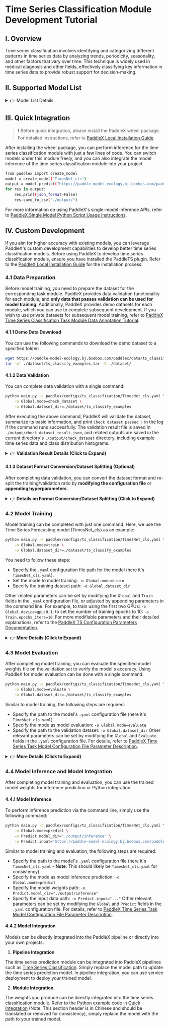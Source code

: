 # Time Series Classification Module Development Tutorial

## I. Overview
Time series classification involves identifying and categorizing different patterns in time series data by analyzing trends, periodicity, seasonality, and other factors that vary over time. This technique is widely used in medical diagnosis and other fields, effectively classifying key information in time series data to provide robust support for decision-making.

## II. Supported Model List

<details>
   <summary> 👉 Model List Details</summary>

|Model Name|Acc(%)|Model Size (M)|Description|
|-|-|-|-|
|TimesNet_cls|87.5|792K|TimesNet is an adaptive and high-accuracy time series classification model through multi-period analysis|

**Note: The evaluation set for the above accuracy metrics is UWaveGestureLibrary.**

</details>

## III. Quick Integration
> ❗ Before quick integration, please install the PaddleX wheel package. For detailed instructions, refer to [PaddleX Local Installation Guide](../../../installation/installation.md)

After installing the wheel package, you can perform inference for the time series classification module with just a few lines of code. You can switch models under this module freely, and you can also integrate the model inference of the time series classification module into your project.

```bash
from paddlex import create_model
model = create_model("TimesNet_cls")
output = model.predict("https://paddle-model-ecology.bj.bcebos.com/paddlex/ts/demo_ts/ts_cls.csv", batch_size=1)
for res in output:
    res.print(json_format=False)
    res.save_to_csv("./output/")
```
For more information on using PaddleX's single-model inference APIs, refer to [PaddleX Single Model Python Script Usage Instructions](../../instructions/model_python_API.md).

## IV. Custom Development
If you aim for higher accuracy with existing models, you can leverage PaddleX's custom development capabilities to develop better time series classification models. Before using PaddleX to develop time series classification models, ensure you have installed the PaddleTS plugin. Refer to the [PaddleX Local Installation Guide](../../../installation/installation.md) for the installation process.

### 4.1 Data Preparation
Before model training, you need to prepare the dataset for the corresponding task module. PaddleX provides data validation functionality for each module, and **only data that passes validation can be used for model training**. Additionally, PaddleX provides demo datasets for each module, which you can use to complete subsequent development. If you wish to use private datasets for subsequent model training, refer to [PaddleX Time Series Classification Task Module Data Annotation Tutorial](../../../data_annotations/time_series_modules/time_series_classification.md).

#### 4.1.1 Demo Data Download
You can use the following commands to download the demo dataset to a specified folder:

```bash
wget https://paddle-model-ecology.bj.bcebos.com/paddlex/data/ts_classify_examples.tar -P ./dataset
tar -xf ./dataset/ts_classify_examples.tar -C ./dataset/
```

#### 4.1.2 Data Validation
You can complete data validation with a single command:

```bash
python main.py -c paddlex/configs/ts_classification/TimesNet_cls.yaml \
    -o Global.mode=check_dataset \
    -o Global.dataset_dir=./dataset/ts_classify_examples
```
After executing the above command, PaddleX will validate the dataset, summarize its basic information, and print `Check dataset passed !` in the log if the command runs successfully. The validation result file is saved in `./output/check_dataset_result.json`, and related outputs are saved in the current directory's `./output/check_dataset` directory, including example time series data and class distribution histograms.



<details>
  <summary>👉 <b>Validation Result Details (Click to Expand)</b></summary>

The specific content of the validation result file is:

```bash
{
  "done_flag": true,
  "check_pass": true,
  "attributes": {
    "train_samples": 82620,
    "train_table": [
      [
        "Unnamed: 0",
        "group_id",
        "dim_0",
        ...,
        "dim_60",
        "label",
        "time"
      ],
      [
        0.0,
        0.0,
        0.000949,
        ...,
        0.12107,
        1.0,
        0.0
      ]
    ],
    "val_samples": 83025,
    "val_table": [
      [
        "Unnamed: 0",
        "group_id",
        "dim_0",
        ...,
        "dim_60",
        "label",
        "time"
      ],
      [
        0.0,
        0.0,
        0.004578,
        ...,
        0.15728,
        1.0,
        0.0
      ]
    ]
  },
  "analysis": {
    "histogram": "check_dataset/histogram.png"
  },
  "dataset_path": "./dataset/ts_classify_examples",
  "show_type": "csv",
  "dataset_type": "TSCLSDataset"
}
```

The verification results above indicate that `check_pass` being `True` means the dataset format meets the requirements. Explanations for other indicators are as follows:


* `attributes.train_samples`: The number of training samples in this dataset is 12194;
* `attributes.val_samples`: The number of validation samples in this dataset is 3484;
* `attributes.train_sample_paths`: A list of relative paths to the top 10 rows of training samples in this dataset;
* `attributes.val_sample_paths`: A list of relative paths to the top 10 rows of validation samples in this dataset;

Furthermore, the dataset validation also involved an analysis of the distribution of sample numbers across all categories within the dataset, and a distribution histogram (histogram.png) was generated accordingly.

![](/tmp/images/modules/time_classification/01.png)


**Note**: Only data that has passed validation can be used for training and evaluation.
</details>

#### 4.1.3 Dataset Format Conversion/Dataset Splitting (Optional)
After completing data validation, you can convert the dataset format and re-split the training/validation ratio by **modifying the configuration file** or **appending hyperparameters**.

<details>
  <summary>👉 <b>Details on Format Conversion/Dataset Splitting (Click to Expand)</b></summary>

**(1) Dataset Format Conversion**

Time-series classification supports converting `xlsx` and `xlss` format datasets to `csv` format.

Parameters related to dataset validation can be set by modifying the fields under `CheckDataset` in the configuration file. Examples of some parameters in the configuration file are as follows:

* `CheckDataset`:
  * `convert`:
    * `enable`: Whether to perform dataset format conversion, supporting conversion from `xlsx` and `xlss` formats to `CSV` format, default is `False`;
    * `src_dataset_type`: If dataset format conversion is performed, the source dataset format does not need to be set, default is `null`;

To enable format conversion, modify the configuration as follows:

```bash
......
CheckDataset:
  ......
  convert:
    enable: True
    src_dataset_type: null
  ......
```
Then execute the command:

```bash
python main.py -c paddlex/configs/ts_classification/TimesNet_cls.yaml \
    -o Global.mode=check_dataset \
    -o Global.dataset_dir=./dataset/ts_classify_examples
```
The above parameters can also be set by appending command line arguments:

```bash
python main.py -c paddlex/configs/ts_classification/TimesNet_cls.yaml \
    -o Global.mode=check_dataset \
    -o Global.dataset_dir=./dataset/ts_classify_examples \
    -o CheckDataset.convert.enable=True
```

**(2) Dataset Splitting**

Parameters related to dataset validation can be set by modifying the fields under `CheckDataset` in the configuration file. Examples of some parameters in the configuration file are as follows:

* `CheckDataset`:
  * `convert`:
    * `enable`: Whether to perform dataset format conversion, `True` to enable, default is `False`;
    * `src_dataset_type`: If dataset format conversion is performed, time-series classification only supports converting xlsx annotation files to csv, the source dataset format does not need to be set, default is `null`;
  * `split`:
    * `enable`: Whether to re-split the dataset, `True` to enable, default is `False`;
    * `train_percent`: If the dataset is re-split, the percentage of the training set needs to be set, an integer between 0-100, ensuring the sum with `val_percent` is 100;
    * `val_percent`: If the dataset is re-split, the percentage of the validation set needs to be set, an integer between 0-100, ensuring the sum with `train_percent` is 100;

For example, if you want to re-split the dataset with a 90% training set and a 10% validation set, modify the configuration file as follows:

```bash
......
CheckDataset:
  ......
  split:
    enable: True
    train_percent: 90
    val_percent: 10
  ......
```
Then execute the command:

```bash
python main.py -c paddlex/configs/ts_classification/TimesNet_cls.yaml \
    -o Global.mode=check_dataset \
    -o Global.dataset_dir=./dataset/ts_classify_examples
```
After dataset splitting, the original annotation files will be renamed to `xxx.bak` in the original path.

The above parameters can also be set by appending command line arguments:

```bash
python main.py -c paddlex/configs/ts_classification/TimesNet_cls.yaml \
    -o Global.mode=check_dataset \
    -o Global.dataset_dir=./dataset/ts_classify_examples \
    -o CheckDataset.split.enable=True \
    -o CheckDataset.split.train_percent=90 \
    -o CheckDataset.split.val_percent=10
```
</details>


### 4.2 Model Training

Model training can be completed with just one command. Here, we use the Time Series Forecasting model (TimesNet_cls) as an example:

```bash
python main.py -c paddlex/configs/ts_classification/TimesNet_cls.yaml \
    -o Global.mode=train \
    -o Global.dataset_dir=./dataset/ts_classify_examples
```

You need to follow these steps:

* Specify the `.yaml` configuration file path for the model (here it's `TimesNet_cls.yaml`).
* Set the mode to model training: `-o Global.mode=train`
* Specify the training dataset path: `-o Global.dataset_dir`

Other related parameters can be set by modifying the `Global` and `Train` fields in the `.yaml` configuration file, or adjusted by appending parameters in the command line. For example, to train using the first two GPUs: `-o Global.device=gpu:0,1`; to set the number of training epochs to 10: `-o Train.epochs_iters=10`. For more modifiable parameters and their detailed explanations, refer to the [PaddleX TS Configuration Parameters Documentation](../../instructions/config_parameters_ts_en.md).

<details>
  <summary>👉 <b>More Details (Click to Expand)</b></summary>

* During model training, PaddleX automatically saves model weight files, with the default path being `output`. To specify a different save path, use the `-o Global.output` field in the configuration file.
* PaddleX abstracts the concepts of dynamic graph weights and static graph weights from you. During model training, both dynamic and static graph weights are produced, and static graph weights are used by default for model inference.
* When training other models, specify the corresponding configuration file. The mapping between models and configuration files can be found in the [PaddleX Model List (CPU/GPU)](../../../support_list/models_list_en.md).

After model training, all outputs are saved in the specified output directory (default is `./output/`), typically including:

* `train_result.json`: Training result record file, including whether the training task completed successfully, produced weight metrics, and related file paths.
* `train.log`: Training log file, recording model metric changes, loss changes, etc.
* `config.yaml`: Training configuration file, recording the hyperparameters used for this training session.
* `best_accuracy.pdparams.tar`, `scaler.pkl`, `.checkpoints`, `.inference`: Model weight-related files, including Model weight-related files, including network parameters, optimizers, and network architecture.
</details>


### 4.3 Model Evaluation
After completing model training, you can evaluate the specified model weights file on the validation set to verify the model's accuracy. Using PaddleX for model evaluation can be done with a single command:

```bash
python main.py -c paddlex/configs/ts_classification/TimesNet_cls.yaml \
    -o Global.mode=evaluate \
    -o Global.dataset_dir=./dataset/ts_classify_examples
```
Similar to model training, the following steps are required:

* Specify the path to the model's `.yaml` configuration file (here it's `TimesNet_cls.yaml`)
* Specify the mode as model evaluation: `-o Global.mode=evaluate`
* Specify the path to the validation dataset: `-o Global.dataset_dir`
Other relevant parameters can be set by modifying the `Global` and `Evaluate` fields in the `.yaml` configuration file. For details, refer to [PaddleX Time Series Task Model Configuration File Parameter Description](../../instructions/config_parameters_time_series.md).

<details>
  <summary>👉 <b>More Details (Click to Expand)</b></summary>

When evaluating the model, you need to specify the model weights file path. Each configuration file has a default weight save path built-in. If you need to change it, simply set it by appending a command line parameter, such as `-o Evaluate.weight_path=./output/best_model/model.pdparams`.

After completing the model evaluation, typically, the following outputs are generated:

Upon completion of model evaluation, an `evaluate_result.json` file is produced, which records the evaluation results, specifically whether the evaluation task was completed successfully and the model's evaluation metrics, including Top-1 Accuracy.

</details>

### 4.4 Model Inference and Model Integration
After completing model training and evaluation, you can use the trained model weights for inference prediction or Python integration.

#### 4.4.1 Model Inference
To perform inference prediction via the command line, simply use the following command:

```bash
python main.py -c paddlex/configs/ts_classification/TimesNet_cls.yaml \
    -o Global.mode=predict \
    -o Predict.model_dir="./output/inference" \
    -o Predict.input="https://paddle-model-ecology.bj.bcebos.com/paddlex/ts/demo_ts/ts_cls.csv"
```
Similar to model training and evaluation, the following steps are required:

* Specify the path to the model's `.yaml` configuration file (here it's `TimesNet_cls.yaml` - **Note**: This should likely be `TimesNet_cls.yaml` for consistency)
* Specify the mode as model inference prediction: `-o Global.mode=predict`
* Specify the model weights path: `-o Predict.model_dir="./output/inference"`
* Specify the input data path: `-o Predict.input="..."`
Other relevant parameters can be set by modifying the `Global` and `Predict` fields in the `.yaml` configuration file. For details, refer to [PaddleX Time Series Task Model Configuration File Parameter Description](../../../module_usage/instructions/config_parameters_time_series.md).

#### 4.4.2 Model Integration
Models can be directly integrated into the PaddleX pipeline or directly into your own projects.

1. **Pipeline Integration**

The time series prediction module can be integrated into PaddleX pipelines such as [Time Series Classification](../../../pipeline_usage/tutorials/time_series_pipelines/time_series_classification.md). Simply replace the model path to update the time series prediction model. In pipeline integration, you can use service deployment to deploy your trained model.

2. **Module Integration**

The weights you produce can be directly integrated into the time series classification module. Refer to the Python example code in [Quick Integration](#iii-quick-integration) (Note: This section header is in Chinese and should be translated or removed for consistency), simply replace the model with the path to your trained model.
